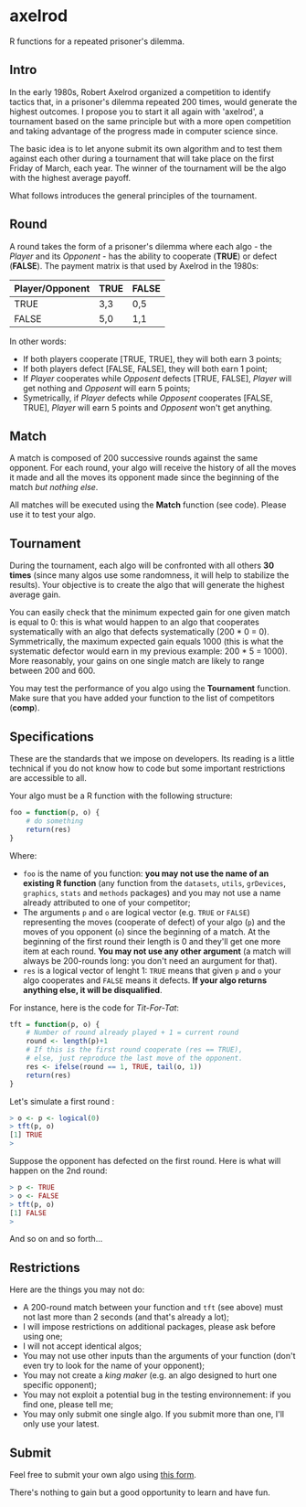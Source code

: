 # axelrod
R functions for a repeated prisoner's dilemma.

## Intro
In the early 1980s, Robert Axelrod organized a competition to identify tactics that, in a prisoner's dilemma repeated 200 times, would generate the highest outcomes. I propose you to start it all again with 'axelrod', a tournament based on the same principle but with a more open competition and taking advantage of the progress made in computer science since.

The basic idea is to let anyone submit its own algorithm and to test them against each other during a tournament that will take place on the first Friday of March, each year. The winner of the tournament will be the algo with the highest average payoff.

What follows introduces the general principles of the tournament.

## Round
A round takes the form of a prisoner's dilemma where each algo - the *Player* and its *Opponent* - has the ability to cooperate (**TRUE**) or defect (**FALSE**). The payment matrix is that used by Axelrod in the 1980s:

 Player/Opponent  | TRUE | FALSE
 ------- | ------- | -------
TRUE | 3,3 | 0,5
FALSE | 5,0 | 1,1

In other words:
* If both players cooperate [TRUE, TRUE], they will both earn 3 points;
* If both players defect [FALSE, FALSE], they will both earn 1 point;
* If *Player* cooperates while *Opposent* defects [TRUE, FALSE], *Player* will get nothing and *Opposent* will earn 5 points;
* Symetrically, if *Player* defects while *Opposent* cooperates [FALSE, TRUE], *Player* will earn 5 points and *Opposent* won't get anything.

## Match
A match is composed of 200 successive rounds against the same opponent. For each round, your algo will receive the history of all the moves it made and all the moves its opponent made since the beginning of the match *but nothing else*.

All matches will be executed using the **Match** function (see code). Please use it to test your algo.

## Tournament
During the tournament, each algo will be confronted with all others **30 times** (since many algos use some randomness, it will help to stabilize the results). Your objective is to create the algo that will generate the highest average gain.

You can easily check that the minimum expected gain for one given match is equal to 0: this is what would happen to an algo that cooperates systematically with an algo that defects systematically (200 * 0 = 0). Symmetrically, the maximum expected gain equals 1000 (this is what the systematic defector would earn in my previous example: 200 * 5 = 1000). More reasonably, your gains on one single match are likely to range between 200 and 600.

You may test the performance of you algo using the **Tournament** function. Make sure that you have added your function to the list of competitors (**comp**).

## Specifications
These are the standards that we impose on developers. Its reading is a little technical if you do not know how to code but some important restrictions are accessible to all.

Your algo must be a R function with the following structure:

``` R
foo = function(p, o) {
    # do something
    return(res)
}
```
Where:
* `foo` is the name of you function: **you may not use the name of an existing R function** (any function from the `datasets`, `utils`, `grDevices`, `graphics`, `stats` and `methods` packages) and you may not use a name already attributed to one of your competitor;
* The arguments `p` and `o` are logical vector (e.g. `TRUE` or `FALSE`) representing the moves (cooperate of defect) of your algo (`p`) and the moves of you opponent (`o`) since the beginning of a match. At the beginning of the first round their length is 0 and they'll get one more item at each round. **You may not use any other argument** (a match will always be 200-rounds long: you don't need an aurgument for that).
* `res` is a logical vector of lenght 1: `TRUE` means that given `p` and `o` your algo cooperates and `FALSE` means it defects. **If your algo returns anything else, it will be disqualified**.

For instance, here is the code for *Tit-For-Tat*:

``` R
tft = function(p, o) {
	# Number of round already played + 1 = current round
	round <- length(p)+1
	# If this is the first round cooperate (res == TRUE),
	# else, just reproduce the last move of the opponent.
	res <- ifelse(round == 1, TRUE, tail(o, 1))
	return(res)
}
```
Let's simulate a first round :

``` R
> o <- p <- logical(0)
> tft(p, o)
[1] TRUE
>
```
Suppose the opponent has defected on the first round. Here is what will happen on the 2nd round:

``` R
> p <- TRUE
> o <- FALSE
> tft(p, o)
[1] FALSE
>
```
And so on and so forth...

## Restrictions
Here are the things you may not do:

* A 200-round match between your function and `tft` (see above) must not last more than 2 seconds (and that's already a lot);
* I will impose restrictions on additional packages, please ask before using one;
* I will not accept identical algos;
* You may not use other inputs than the arguments of your function (don't even try to look for the name of your opponent);
* You may not create a *king maker* (e.g. an algo designed to hurt one specific opponent);
* You may not exploit a potential bug in the testing environnement: if you find one, please tell me;
* You may only submit one single algo. If you submit more than one, I'll only use your latest.

## Submit
Feel free to submit your own algo using [this form](https://docs.google.com/forms/d/e/1FAIpQLSc8TlbrGz2mPecRDrqVwp5huqZFBsAOkwiDz2o3s_aFSFBsyg/viewform?usp=sf_link). 

There's nothing to gain but a good opportunity to learn and have fun.
